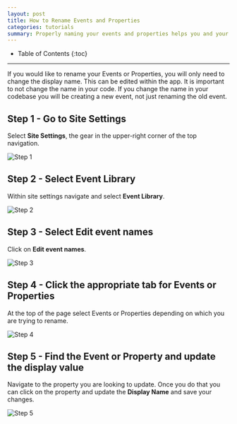 ```yaml
---
layout: post
title: How to Rename Events and Properties
categories: tutorials
summary: Properly naming your events and properties helps you and your team understand what is being tracked on your website.
---
```

* Table of Contents
{:toc}
* * *

If you would like to rename your Events or Properties, you will only need to change the display name. This can be edited within the app. It is important to not change the name in your code. If you change the name in your codebase you will be creating a new event, not just renaming the old event. 

## Step 1 - Go to Site Settings
Select **Site Settings**, the gear in the upper-right corner of the top navigation.

![Step 1][Step 1]

## Step 2 - Select Event Library
Within site settings navigate and select **Event Library**.

![Step 2][Step 2]

## Step 3 - Select Edit event names
Click on **Edit event names**.

![Step 3][Step 3]

## Step 4 - Click the appropriate tab for Events or Properties
At the top of the page select Events or Properties depending on which you are trying to rename. 

![Step 4][Step 4]

## Step 5 - Find the Event or Property and update the display value
Navigate to the property you are looking to update. Once you do that you can click on the property and update the **Display Name** and save your changes. 

![Step 5][Step 5]


[Step 1]: https://kissmetrics-support-files.s3.amazonaws.com/assets/getting-started/Technical%20notes%20on%20events%20and%20props/HTREP%20-%20Step%201.png
[Step 2]: https://kissmetrics-support-files.s3.amazonaws.com/assets/getting-started/Technical%20notes%20on%20events%20and%20props/HTREP%20-%20Step%202.png
[Step 3]: https://kissmetrics-support-files.s3.amazonaws.com/assets/getting-started/Technical%20notes%20on%20events%20and%20props/HTREP%20-%20Step%203.png
[Step 4]: https://kissmetrics-support-files.s3.amazonaws.com/assets/getting-started/Technical%20notes%20on%20events%20and%20props/HTREP%20-%20Step%204.png
[Step 5]: https://kissmetrics-support-files.s3.amazonaws.com/assets/getting-started/Technical%20notes%20on%20events%20and%20props/HTREP%20-%20Step%205.png
